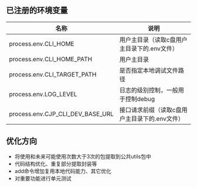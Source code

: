 ## 已注册的环境变量

| 名称                             | 说明                                          |
| -------------------------------- | --------------------------------------------- |
| process.env.CLI_HOME             | 用户主目录（读取c盘用户主目录下的.env文件）   |
| process.env.CLI_HOME_PATH        | 用户主目录                                    |
| process.env.CLI_TARGET_PATH      | 是否指定本地调试文件路径                      |
| process.env.LOG_LEVEL            | 日志的级别控制，一般用于控制debug             |
| process.env.CJP_CLI_DEV_BASE_URL | 接口请求前缀（读取c盘用户主目录下的.env文件） |

## 优化方向

- 将使用和未来可能使用次数大于3次的包提取到公共utils包中
- 代码结构优化、重复部分提取封装等
- add命令增加复用本地代码能力、其它优化
- 对重要功能进行单元测试
